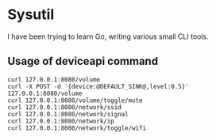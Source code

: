 # Sysutil

I have been trying to learn Go, writing various small CLI tools.

## Usage of deviceapi command

```
curl 127.0.0.1:8080/volume
curl -X POST -d '{device:@DEFAULT_SINK@,level:0.5}' 127.0.0.1:8080/volume
curl 127.0.0.1:8080/volume/toggle/mute
curl 127.0.0.1:8080/network/ssid
curl 127.0.0.1:8080/network/signal
curl 127.0.0.1:8080/network/ip
curl 127.0.0.1:8080/network/toggle/wifi
```
